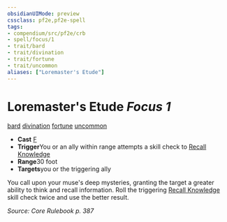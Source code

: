 ```yaml
---
obsidianUIMode: preview
cssclass: pf2e,pf2e-spell
tags:
- compendium/src/pf2e/crb
- spell/focus/1
- trait/bard
- trait/divination
- trait/fortune
- trait/uncommon
aliases: ["Loremaster's Etude"]
---
```

# Loremaster's Etude *Focus 1*   
[bard](../../Rules/traits/bard.md)  [divination](../../Rules/traits/divination.md)  [fortune](../../Rules/traits/fortune.md)  [uncommon](../../Rules/traits/uncommon.md)  

- **Cast** [F](../../Rules/core-rulebook/chapter-9-playing-the-game.md#Actions "Free Action") 
- **Trigger**You or an ally within range attempts a skill check to [Recall Knowledge](../../Rules/actions/recall-knowledge.md)
- **Range**30 foot
- **Targets**you or the triggering ally

You call upon your muse's deep mysteries, granting the target a greater ability to think and recall information. Roll the triggering [Recall Knowledge](../../Rules/actions/recall-knowledge.md) skill check twice and use the better result.

*Source: Core Rulebook p. 387*